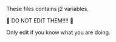 These files contains j2 variables.

:rotating_light: DO NOT EDIT THEM!!!! :rotating_light:

Only edit if you know what you are doing.
